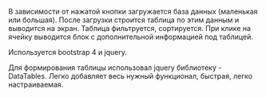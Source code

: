 В зависимости от нажатой кнопки загружается база данных (маленькая или большая).
После загрузки строится таблица по этим данным и выводится на экран.
Таблица фильтруется, сортируется.
При клике на ячейку выводится блок с дополнительной информацией под таблицей.

Используется bootstrap 4 и jquery.

Для формирования таблицы использовал jquery библиотеку - DataTables.
Легко добавляет весь нужный функционал, быстрая, легко настраиваемая.